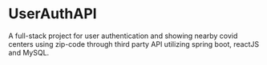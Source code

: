 # UserAuthAPI

A full-stack project for user authentication and showing nearby covid centers using zip-code through third party API utilizing spring boot, reactJS and MySQL. 
